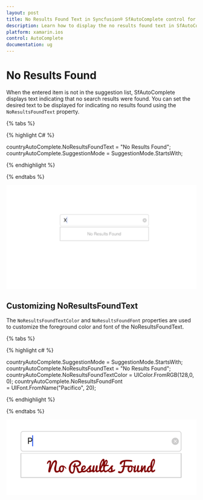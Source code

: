 ```yaml
---
layout: post
title: No Results Found Text in Syncfusion® SfAutoComplete control for Xamarin.iOS
description: Learn how to display the no results found text in SfAutoComplete
platform: xamarin.ios
control: AutoComplete
documentation: ug
---
```


# No Results Found

When the entered item is not in the suggestion list, SfAutoComplete displays text indicating that no search results were found. You can set the desired text to be displayed for indicating no results found using the `NoResultsFoundText` property.

{% tabs %}

{% highlight C# %}

countryAutoComplete.NoResultsFoundText = "No Results Found";
countryAutoComplete.SuggestionMode = SuggestionMode.StartsWith;

{% endhighlight %}

{% endtabs %}

![NoResultsFound](images/NoResultsFound.png)

## Customizing NoResultsFoundText

The `NoResultsFoundTextColor` and `NoResultsFoundFont` properties are used to customize the foreground color and font of the NoResultsFoundText.

{% tabs %}

{% highlight c# %}

countryAutoComplete.SuggestionMode = SuggestionMode.StartsWith;
countryAutoComplete.NoResultsFoundText = "No Results Found";
countryAutoComplete.NoResultsFoundTextColor = UIColor.FromRGB(128,0,0);
countryAutoComplete.NoResultsFoundFont = UIFont.FromName("Pacifico", 20);

{% endhighlight %}

{% endtabs %}

![NoResultsFound_Customization](images/NoResultsFound_Customization.png)
